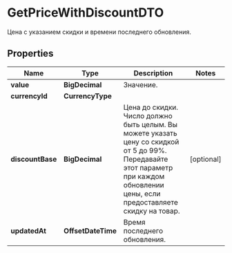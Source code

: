 

# GetPriceWithDiscountDTO

Цена с указанием скидки и времени последнего обновления.

## Properties

Name | Type | Description | Notes
------------ | ------------- | ------------- | -------------
**value** | **BigDecimal** | Значение. | 
**currencyId** | **CurrencyType** |  | 
**discountBase** | **BigDecimal** | Цена до скидки.  Число должно быть целым. Вы можете указать цену со скидкой от 5 до 99%.  Передавайте этот параметр при каждом обновлении цены, если предоставляете скидку на товар.  |  [optional]
**updatedAt** | **OffsetDateTime** | Время последнего обновления. | 



